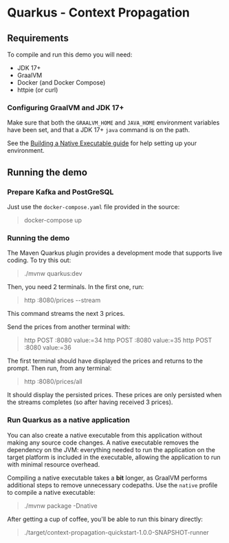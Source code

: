 # Quarkus - Context Propagation

## Requirements

To compile and run this demo you will need:

- JDK 17+
- GraalVM
- Docker (and Docker Compose)
- httpie (or curl)

### Configuring GraalVM and JDK 17+

Make sure that both the `GRAALVM_HOME` and `JAVA_HOME` environment variables have
been set, and that a JDK 17+ `java` command is on the path.

See the [Building a Native Executable guide](https://quarkus.io/guides/building-native-image)
for help setting up your environment.

## Running the demo

### Prepare Kafka and PostGreSQL

Just use the `docker-compose.yaml` file provided in the source:

> docker-compose up


### Running the demo

The Maven Quarkus plugin provides a development mode that supports
live coding. To try this out:

> ./mvnw quarkus:dev

Then, you need 2 terminals.
In the first one, run:

> http :8080/prices --stream

This command streams the next 3 prices.

Send the prices from another terminal with:

> http POST :8080 value:=34
> http POST :8080 value:=35
> http POST :8080 value:=36

The first terminal should have displayed the prices and returns to the prompt.
Then run, from any terminal:

> http :8080/prices/all

It should display the persisted prices. These prices are only persisted when the streams completes (so after having received 3 prices).

### Run Quarkus as a native application

You can also create a native executable from this application without making any
source code changes. A native executable removes the dependency on the JVM:
everything needed to run the application on the target platform is included in
the executable, allowing the application to run with minimal resource overhead.

Compiling a native executable takes a **bit** longer, as GraalVM performs additional
steps to remove unnecessary codepaths. Use the  `native` profile to compile a
native executable:

> ./mvnw package -Dnative

After getting a cup of coffee, you'll be able to run this binary directly:

> ./target/context-propagation-quickstart-1.0.0-SNAPSHOT-runner
